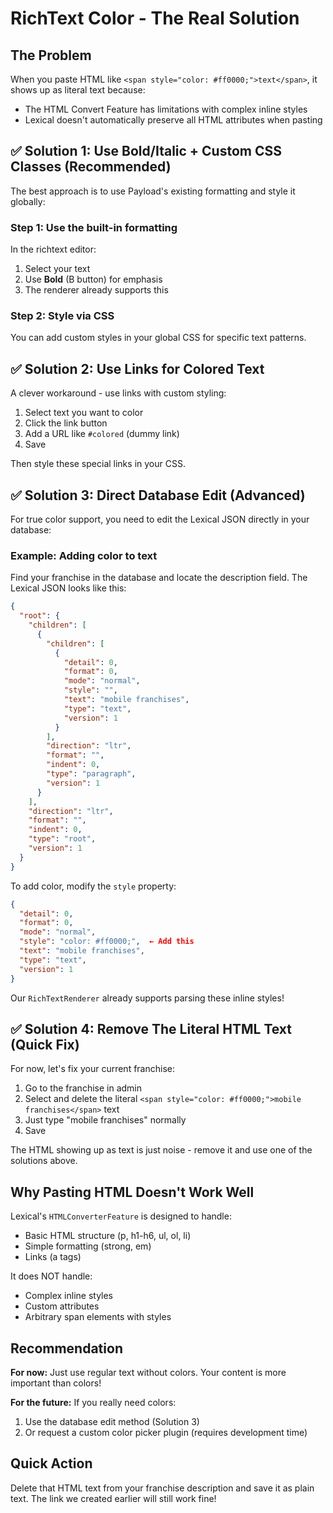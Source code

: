 # RichText Color - The Real Solution

## The Problem

When you paste HTML like `<span style="color: #ff0000;">text</span>`, it shows up as literal text because:

- The HTML Convert Feature has limitations with complex inline styles
- Lexical doesn't automatically preserve all HTML attributes when pasting

## ✅ Solution 1: Use Bold/Italic + Custom CSS Classes (Recommended)

The best approach is to use Payload's existing formatting and style it globally:

### Step 1: Use the built-in formatting

In the richtext editor:

1. Select your text
2. Use **Bold** (B button) for emphasis
3. The renderer already supports this

### Step 2: Style via CSS

You can add custom styles in your global CSS for specific text patterns.

## ✅ Solution 2: Use Links for Colored Text

A clever workaround - use links with custom styling:

1. Select text you want to color
2. Click the link button
3. Add a URL like `#colored` (dummy link)
4. Save

Then style these special links in your CSS.

## ✅ Solution 3: Direct Database Edit (Advanced)

For true color support, you need to edit the Lexical JSON directly in your database:

### Example: Adding color to text

Find your franchise in the database and locate the description field. The Lexical JSON looks like this:

```json
{
  "root": {
    "children": [
      {
        "children": [
          {
            "detail": 0,
            "format": 0,
            "mode": "normal",
            "style": "",
            "text": "mobile franchises",
            "type": "text",
            "version": 1
          }
        ],
        "direction": "ltr",
        "format": "",
        "indent": 0,
        "type": "paragraph",
        "version": 1
      }
    ],
    "direction": "ltr",
    "format": "",
    "indent": 0,
    "type": "root",
    "version": 1
  }
}
```

To add color, modify the `style` property:

```json
{
  "detail": 0,
  "format": 0,
  "mode": "normal",
  "style": "color: #ff0000;",  ← Add this
  "text": "mobile franchises",
  "type": "text",
  "version": 1
}
```

Our `RichTextRenderer` already supports parsing these inline styles!

## ✅ Solution 4: Remove The Literal HTML Text (Quick Fix)

For now, let's fix your current franchise:

1. Go to the franchise in admin
2. Select and delete the literal `<span style="color: #ff0000;">mobile franchises</span>` text
3. Just type "mobile franchises" normally
4. Save

The HTML showing up as text is just noise - remove it and use one of the solutions above.

## Why Pasting HTML Doesn't Work Well

Lexical's `HTMLConverterFeature` is designed to handle:

- Basic HTML structure (p, h1-h6, ul, ol, li)
- Simple formatting (strong, em)
- Links (a tags)

It does NOT handle:

- Complex inline styles
- Custom attributes
- Arbitrary span elements with styles

## Recommendation

**For now:** Just use regular text without colors. Your content is more important than colors!

**For the future:** If you really need colors:

1. Use the database edit method (Solution 3)
2. Or request a custom color picker plugin (requires development time)

## Quick Action

Delete that HTML text from your franchise description and save it as plain text. The link we created earlier will still work fine!
